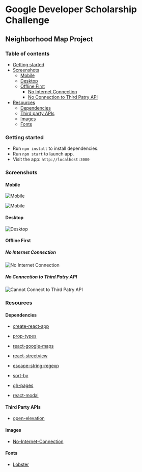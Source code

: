 # Google Developer Scholarship Challenge

## Neighborhood Map Project

### Table of contents

- [Getting started](#getting-started)
- [Screenshots](#screenshots)
  * [Mobile](#mobile)
  * [Desktop](#desktop)
  * [Offline First](#offline-first)
  	+ [No Internet Connection](#no-internet-connection)
  	+ [No Connection to Third Patry API](#no-connection-to-third-patry-api)
- [Resources](#resources)
  * [Dependencies](#dependencies)
  * [Third party APIs](#third-party-apis)
  * [Images](#images)
  * [Fonts](#fonts)

### Getting started

* Run ```npm install``` to install dependencies.
* Run ```npm start``` to launch app.
* Visit the app: `http://localhost:3000`

### Screenshots

#### Mobile

![Mobile](https://user-images.githubusercontent.com/21098450/43114971-4aa83e6e-8f0a-11e8-9f79-512a9d58e960.PNG)

![Mobile](https://user-images.githubusercontent.com/21098450/43114992-60abaeee-8f0a-11e8-8c8e-e2cccb59eb75.PNG)

#### Desktop

![Desktop](https://user-images.githubusercontent.com/21098450/43114956-30ab8a20-8f0a-11e8-9f11-85c4b393dd3b.PNG)

#### Offline First

##### No Internet Connection

![No Internet Connection](https://user-images.githubusercontent.com/21098450/43167982-3e158cf2-8fa4-11e8-9c28-7ab6cdab9c4b.PNG)

##### No Connection to Third Patry API 

![Cannot Connect to Third Patry API](https://user-images.githubusercontent.com/21098450/43228469-4a0ecab6-906a-11e8-88c4-b1859424f941.PNG)

### Resources

#### Dependencies

* [create-react-app](https://github.com/facebookincubator/create-react-app)

* [prop-types](https://github.com/airbnb/prop-types)

* [react-google-maps](https://github.com/tomchentw/react-google-maps)

* [react-streetview](https://github.com/elcsiga/react-streetview)

* [escape-string-regexp](https://github.com/sindresorhus/escape-string-regexp)

* [sort-by](https://github.com/kvnneff/sort-by)

* [gh-pages](https://github.com/tschaub/gh-pages)

* [react-modal](https://github.com/reactjs/react-modal)

#### Third Party APIs

* [open-elevation](https://github.com/Jorl17/open-elevation)

#### Images

* [No-Internet-Connection](https://dribbble.com/shots/2758771-No-Internet-Connection)

#### Fonts

* [Lobster](https://fonts.google.com/specimen/Lobster) 